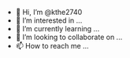 - 👋 Hi, I’m @kthe2740
- 👀 I’m interested in ...
- 🌱 I’m currently learning ...
- 💞️ I’m looking to collaborate on ...
- 📫 How to reach me ...

<!---
kthe2740/kthe2740 is a ✨ special ✨ repository because its `README.md` (this file) appears on your GitHub profile.
You can click the Preview link to take a look at your changes.
--->
